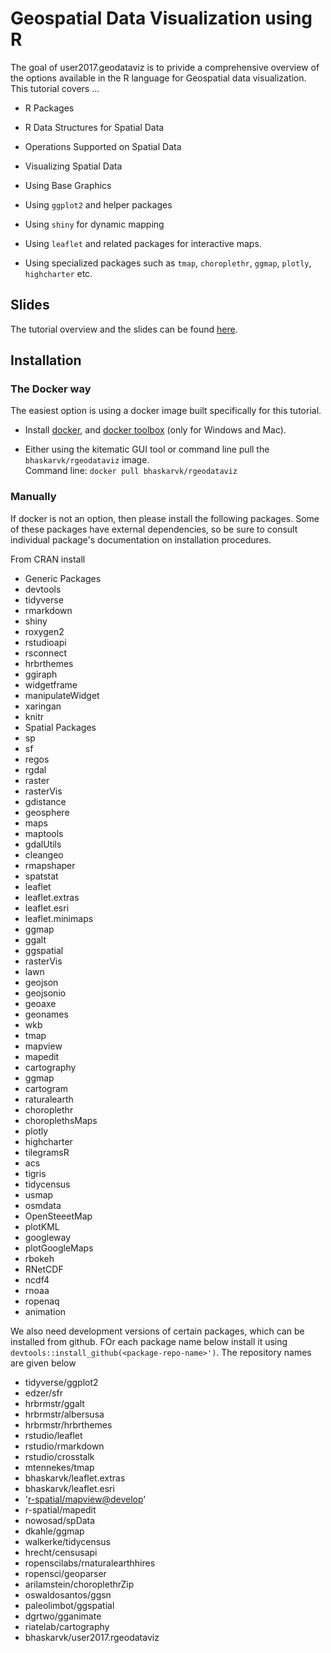 Geospatial Data Visualization using R
=====================================

The goal of user2017.geodataviz is to privide a comprehensive overview of the options available in the R language for Geospatial data visualization. This tutorial covers ...

-   R Packages

-   R Data Structures for Spatial Data

-   Operations Supported on Spatial Data

-   Visualizing Spatial Data

-   Using Base Graphics
-   Using `ggplot2` and helper packages
-   Using `shiny` for dynamic mapping
-   Using `leaflet` and related packages for interactive maps.
-   Using specialized packages such as `tmap`, `choroplethr`, `ggmap`, `plotly`, `highcharter` etc.

Slides
------

The tutorial overview and the slides can be found [here](https://bhaskarvk.github.io/user2017.geodataviz/).

Installation
------------

### The Docker way

The easiest option is using a docker image built specifically for this tutorial.

-   Install [docker](https://store.docker.com/search?type=edition&offering=community), and [docker toolbox](https://www.docker.com/products/docker-toolbox) (only for Windows and Mac).

-   Either using the kitematic GUI tool or command line pull the `bhaskarvk/rgeodataviz` image.<br/>Command line: `docker pull bhaskarvk/rgeodataviz`

### Manually

If docker is not an option, then please install the following packages. Some of these packages have external dependencies, so be sure to consult individual package's documentation on installation procedures.

From CRAN install

-   Generic Packages
-   devtools
-   tidyverse
-   rmarkdown
-   shiny
-   roxygen2
-   rstudioapi
-   rsconnect
-   hrbrthemes
-   ggiraph
-   widgetframe
-   manipulateWidget
-   xaringan
-   knitr
-   Spatial Packages
-   sp
-   sf
-   regos
-   rgdal
-   raster
-   rasterVis
-   gdistance
-   geosphere
-   maps
-   maptools
-   gdalUtils
-   cleangeo
-   rmapshaper
-   spatstat
-   leaflet
-   leaflet.extras
-   leaflet.esri
-   leaflet.minimaps
-   ggmap
-   ggalt
-   ggspatial
-   rasterVis
-   lawn
-   geojson
-   geojsonio
-   geoaxe
-   geonames
-   wkb
-   tmap
-   mapview
-   mapedit
-   cartography
-   ggmap
-   cartogram
-   raturalearth
-   choroplethr
-   choroplethsMaps
-   plotly
-   highcharter
-   tilegramsR
-   acs
-   tigris
-   tidycensus
-   usmap
-   osmdata
-   OpenSteeetMap
-   plotKML
-   googleway
-   plotGoogleMaps
-   rbokeh
-   RNetCDF
-   ncdf4
-   rnoaa
-   ropenaq
-   animation

We also need development versions of certain packages, which can be installed from github. FOr each package name below install it using `devtools::install_github(<package-repo-name>')`. The repository names are given below

-   tidyverse/ggplot2
-   edzer/sfr
-   hrbrmstr/ggalt
-   hrbrmstr/albersusa
-   hrbrmstr/hrbrthemes
-   rstudio/leaflet
-   rstudio/rmarkdown
-   rstudio/crosstalk
-   mtennekes/tmap
-   bhaskarvk/leaflet.extras
-   bhaskarvk/leaflet.esri
-   '<r-spatial/mapview@develop>'
-   r-spatial/mapedit
-   nowosad/spData
-   dkahle/ggmap
-   walkerke/tidycensus
-   hrecht/censusapi
-   ropenscilabs/rnaturalearthhires
-   ropensci/geoparser
-   arilamstein/choroplethrZip
-   oswaldosantos/ggsn
-   paleolimbot/ggspatial
-   dgrtwo/gganimate
-   riatelab/cartography
-   bhaskarvk/user2017.rgeodataviz
